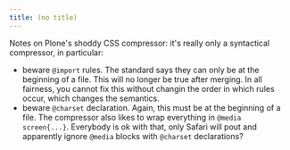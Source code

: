 ```yaml
---
title: (no title)
---
```

<p>Notes on Plone's shoddy CSS compressor:
it's really only a syntactical compressor, in particular:</p>

<ul>
<li>beware <code>@import</code> rules. The standard says they can only be at the beginning of a file. This will no longer be true after merging. In all fairness, you cannot fix this without changin the order in which rules occur, which changes the semantics.</li>
<li>beware <code>@charset</code> declaration. Again, this must be at the beginning of a file. The compressor also likes to wrap everything in <code>@media screen{...}</code>. Everybody is ok with that, only Safari will pout and apparently ignore <code>@media</code> blocks with <code>@charset</code> declarations?</li>
</ul>